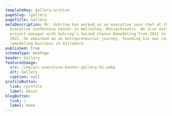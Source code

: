 ```yaml
---
templateKey: gallery-archive
pageSlug: /gallery
pageTitle: Gallery
metaDescription: Mr. Gohring has worked as an executive sous chef at the Babson
  Executive Conference Center in Wellesley, Massachusetts. He also served as a
  project manager with Gohring’s Second Chance Remodeling from 2012 to 2021. In
  2021, he embarked on an entrepreneurial journey, founding his own residential
  remodeling business in Attleboro.
published: true
schemaType: WebPage
header: Gallery
featuredImage:
  src: /img/pic-executive-banner-gallery-01.webp
  alt: Gallery
  caption: null
profileButton:
  link: /profile
  label: About
blogButton:
  link: /
  label: Home
---
```

